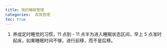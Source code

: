 ```yaml
---
title: 我的睡眠管理
categories:  自我管理
toc: true
---
```




1. 养成定时睡觉的习惯，11 点到 - 11 点半为进入睡眠状态区间，早上 5 点准时起床，如果睡眠时间不够，进行前移，而不是后移。